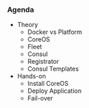 ### Agenda
* Theory
    * Docker vs Platform
    * CoreOS
    * Fleet
    * Consul
    * Registrator
    * Consul Templates
* Hands-on
     * Install CoreOS
     * Deploy Application
     * Fail-over
